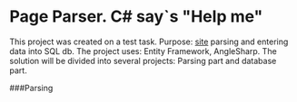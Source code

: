 # Page Parser. C# say`s "Help me"


This project was created on a test task. Purpose: [site](https://www.ilcats.ru/toyota/?function=getModels&market=EU) parsing and entering data into SQL db. The project uses: Entity Framework, AngleSharp. The solution will be divided into several projects: Parsing part and database part.

###Parsing
